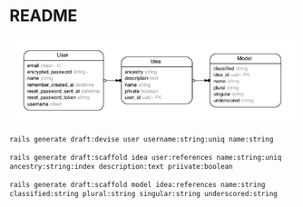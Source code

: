 # README

![Domain Model](erd.png?raw=true "Domain Model")

```
rails generate draft:devise user username:string:uniq name:string

rails generate draft:scaffold idea user:references name:string:uniq ancestry:string:index description:text priivate:boolean

rails generate draft:scaffold model idea:references name:string classified:string plural:string singular:string underscored:string
```
